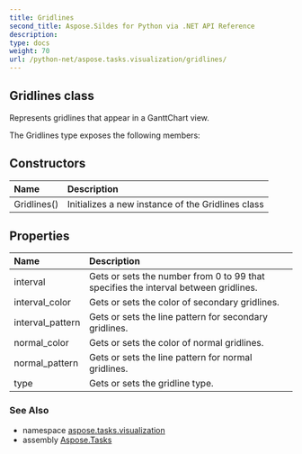 ```yaml
---
title: Gridlines
second_title: Aspose.Sildes for Python via .NET API Reference
description: 
type: docs
weight: 70
url: /python-net/aspose.tasks.visualization/gridlines/
---
```


## Gridlines class

Represents gridlines that appear in a GanttChart view.

The Gridlines type exposes the following members:
## Constructors
| Name | Description |
| :- | :- |
|Gridlines()|Initializes a new instance of the Gridlines class|
## Properties
| Name | Description |
| :- | :- |
|interval|Gets or sets the number from 0 to 99 that specifies the interval between gridlines.|
|interval_color|Gets or sets the color of secondary gridlines.|
|interval_pattern|Gets or sets the line pattern for secondary gridlines.|
|normal_color|Gets or sets the color of normal gridlines.|
|normal_pattern|Gets or sets the line pattern for normal gridlines.|
|type|Gets or sets the gridline type.|

### See Also

* namespace [aspose.tasks.visualization](/python-net/aspose.tasks.visualization/)
* assembly [Aspose.Tasks](/tasks/python-net/)

